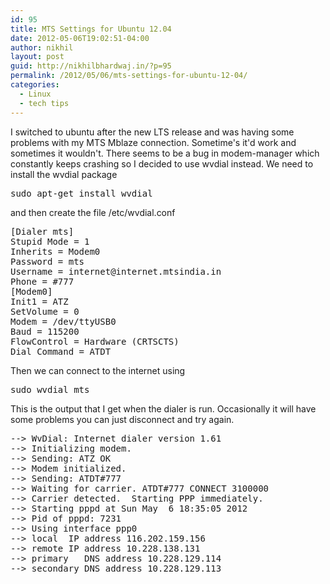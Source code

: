 ```yaml
---
id: 95
title: MTS Settings for Ubuntu 12.04
date: 2012-05-06T19:02:51-04:00
author: nikhil
layout: post
guid: http://nikhilbhardwaj.in/?p=95
permalink: /2012/05/06/mts-settings-for-ubuntu-12-04/
categories:
  - Linux
  - tech tips
---
```

I switched to ubuntu after the new LTS release and was having some problems with my MTS Mblaze connection. Sometime's it'd work and sometimes it wouldn't. There seems to be a bug in modem-manager which constantly keeps crashing so I decided to use wvdial instead. We need to install the wvdial package

<pre>sudo apt-get install wvdial</pre>

and then create the file /etc/wvdial.conf

<pre>[Dialer mts]
Stupid Mode = 1
Inherits = Modem0
Password = mts
Username = internet@internet.mtsindia.in
Phone = #777
[Modem0]
Init1 = ATZ
SetVolume = 0
Modem = /dev/ttyUSB0
Baud = 115200
FlowControl = Hardware (CRTSCTS)
Dial Command = ATDT </pre>

Then we can connect to the internet using

<pre>sudo wvdial mts</pre>

This is the output that I get when the dialer is run. Occasionally it will have some problems you can just disconnect and try again.

<pre>--> WvDial: Internet dialer version 1.61
--> Initializing modem.
--> Sending: ATZ OK
--> Modem initialized.
--> Sending: ATDT#777
--> Waiting for carrier. ATDT#777 CONNECT 3100000
--> Carrier detected.  Starting PPP immediately.
--> Starting pppd at Sun May  6 18:35:05 2012
--> Pid of pppd: 7231
--> Using interface ppp0
--> local  IP address 116.202.159.156
--> remote IP address 10.228.138.131
--> primary   DNS address 10.228.129.114
--> secondary DNS address 10.228.129.113 </pre>

